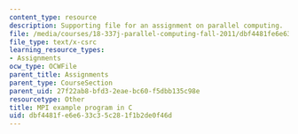 ```yaml
---
content_type: resource
description: Supporting file for an assignment on parallel computing.
file: /media/courses/18-337j-parallel-computing-fall-2011/dbf4481fe6e633c35c281f1b2de0f46d_mpipi.c
file_type: text/x-csrc
learning_resource_types:
- Assignments
ocw_type: OCWFile
parent_title: Assignments
parent_type: CourseSection
parent_uid: 27f22ab8-bfd3-2eae-bc60-f5dbb135c98e
resourcetype: Other
title: MPI example program in C
uid: dbf4481f-e6e6-33c3-5c28-1f1b2de0f46d
---
```

